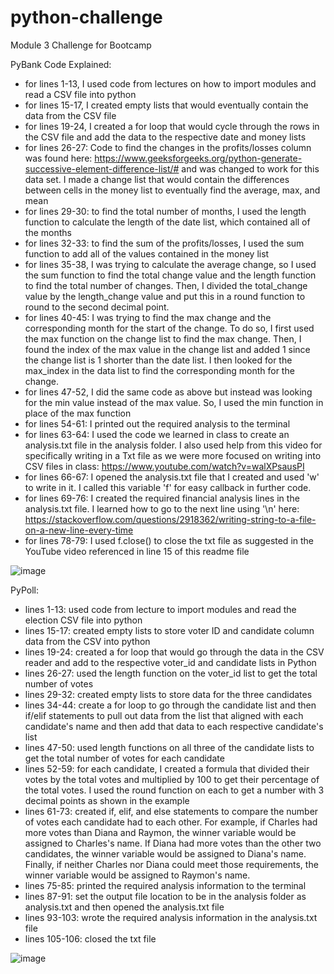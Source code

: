 # python-challenge
Module 3 Challenge for Bootcamp

PyBank Code Explained:
* for lines 1-13, I used code from lectures on how to import modules and read a CSV file into python
* for lines 15-17, I created empty lists that would eventually contain the data from the CSV file
* for lines 19-24, I created a for loop that would cycle through the rows in the CSV file and add the data to the respective date and money lists
* for lines 26-27: Code to find the changes in the profits/losses column was found here: https://www.geeksforgeeks.org/python-generate-successive-element-difference-list/# and was changed to work for this data set. I made a change list that would contain the differences between cells in the money list to eventually find the average, max, and mean
* for lines 29-30: to find the total number of months, I used the length function to calculate the length of the date list, which contained all of the months
* for lines 32-33: to find the sum of the profits/losses, I used the sum function to add all of the values contained in the money list
* for lines 35-38, I was trying to calculate the average change, so I used the sum function to find the total change value and the length function to find the total number of changes. Then, I divided the total_change value by the length_change value and put this in a round function to round to the second decimal point.
* for lines 40-45: I was trying to find the max change and the corresponding month for the start of the change. To do so, I first used the max function on the change list to find the max change. Then, I found the index of the max value in the change list and added 1 since the change list is 1 shorter than the date list. I then looked for the max_index in the data list to find the corresponding month for the change.
* for lines 47-52, I did the same code as above but instead was looking for the min value instead of the max value. So, I used the min function in place of the max function
* for lines 54-61: I printed out the required analysis to the terminal
* for lines 63-64: I used the code we learned in class to create an analysis.txt file in the analysis folder. I also used help from this video for specifically writing in a Txt file as we were more focused on writing into CSV files in class: https://www.youtube.com/watch?v=walXPsausPI
* for lines 66-67: I opened the analysis.txt file that I created and used 'w' to write in it. I called this variable 'f' for easy callback in further code.
* for lines 69-76: I created the required financial analysis lines in the analysis.txt file. I learned how to go to the next line using '\n' here: https://stackoverflow.com/questions/2918362/writing-string-to-a-file-on-a-new-line-every-time
* for lines 78-79: I used f.close() to close the txt file as suggested in the YouTube video referenced in line 15 of this readme file

![image](https://github.com/lvit001/python-challenge/assets/140283164/199dfb00-5f0c-4176-8dbd-020e6581d619)


PyPoll:
* lines 1-13: used code from lecture to import modules and read the election CSV file into python
* lines 15-17: created empty lists to store voter ID and candidate column data from the CSV into python
* lines 19-24: created a for loop that would go through the data in the CSV reader and add to the respective voter_id and candidate lists in Python
* lines 26-27: used the length function on the voter_id list to get the total number of votes
* lines 29-32: created empty lists to store data for the three candidates
* lines 34-44: create a for loop to go through the candidate list and then if/elif statements to pull out data from the list that aligned with each candidate's name and then add that data to each respective candidate's list
* lines 47-50: used length functions on all three of the candidate lists to get the total number of votes for each candidate
* lines 52-59: for each candidate, I created a formula that divided their votes by the total votes and multiplied by 100 to get their percentage of the total votes. I used the round function on each to get a number with 3 decimal points as shown in the example
* lines 61-73: created if, elif, and else statements to compare the number of votes each candidate had to each other. For example, if Charles had more votes than Diana and Raymon, the winner variable would be assigned to Charles's name. If Diana had more votes than the other two candidates, the winner variable would be assigned to Diana's name. Finally, if neither Charles nor Diana could meet those requirements, the winner variable would be assigned to Raymon's name.
* lines 75-85: printed the required analysis information to the terminal
* lines 87-91: set the output file location to be in the analysis folder as analysis.txt and then opened the analysis.txt file
* lines 93-103: wrote the required analysis information in the analysis.txt file
* lines 105-106: closed the txt file

![image](https://github.com/lvit001/python-challenge/assets/140283164/c1a6b04f-633b-4beb-9ec0-57656bb2c72d)

